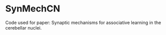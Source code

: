 # SynMechCN
Code used for paper: Synaptic mechanisms for associative learning in the cerebellar nuclei.
